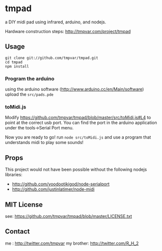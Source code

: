 # tmpad

a DIY midi pad using infrared, arduino, and nodejs.

Hardware construction steps: http://tmpvar.com/project/tmpad

## Usage

    git clone git://github.com/tmpvar/tmpad.git
    cd tmpad
    npm install

### Program the arduino

using the arduino software (http://www.arduino.cc/en/Main/software) upload the `src/pads.pde`

### toMidi.js

Modify https://github.com/tmpvar/tmpad/blob/master/src/toMidi.js#L4 to point at the correct usb port.  You can find the port in the arduino application under the tools->Serial Port menu.

Now you are ready to go! run `node src/toMidi.js` and use a program that understands midi to play some sounds!

## Props

This project would not have been possible without the following nodejs libraries:

 * http://github.com/voodootikigod/node-serialport
 * http://github.com/justinlatimer/node-midi

## MIT License

see: https://github.com/tmpvar/tmpad/blob/master/LICENSE.txt

## Contact

me : http://twitter.com/tmpvar
my brother: http://twitter.com/R_H_2